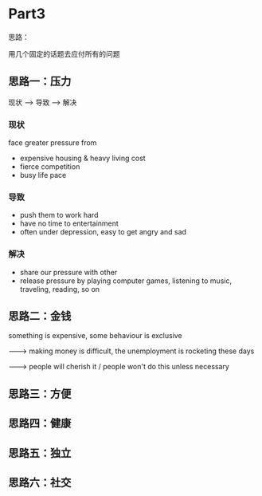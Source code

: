 # Part3 

思路：

用几个固定的话题去应付所有的问题

## 思路一：压力

现状 --> 导致 --> 解决

### 现状

face greater pressure from

+ expensive housing & heavy living cost
+ fierce competition
+ busy life pace

### 导致

+ push them to work hard
+ have no time to entertainment
+ often under depression, easy to get angry and sad

### 解决

+ share our pressure with other
+ release pressure by playing computer games, listening to music, traveling, reading, so on


## 思路二：金钱

something is expensive, some behaviour is exclusive

---> making money is difficult, the unemployment is rocketing these days

---> people will cherish it / people won't do this unless necessary

## 思路三：方便

## 思路四：健康

## 思路五：独立

## 思路六：社交